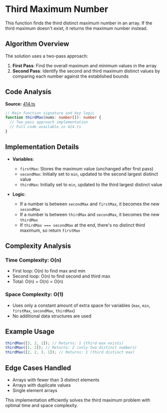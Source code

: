 # Third Maximum Number

This function finds the third distinct maximum number in an array. If the third maximum doesn't exist, it returns the maximum number instead.

## Algorithm Overview

The solution uses a two-pass approach:

1. **First Pass**: Find the overall maximum and minimum values in the array
2. **Second Pass**: Identify the second and third maximum distinct values by comparing each number against the established bounds

## Code Analysis

**Source:** [414.ts](./414.ts)

```typescript
// Main function signature and key logic
function thirdMax(nums: number[]): number {
  // Two-pass approach implementation
  // Full code available in 414.ts
}
```

## Implementation Details

- **Variables**:
  - `firstMax`: Stores the maximum value (unchanged after first pass)
  - `secondMax`: Initially set to `min`, updated to the second largest distinct value
  - `thirdMax`: Initially set to `min`, updated to the third largest distinct value

- **Logic**:
  - If a number is between `secondMax` and `firstMax`, it becomes the new `secondMax`
  - If a number is between `thirdMax` and `secondMax`, it becomes the new `thirdMax`
  - If `thirdMax === secondMax` at the end, there's no distinct third maximum, so return `firstMax`

## Complexity Analysis

### Time Complexity: **O(n)**

- First loop: O(n) to find max and min
- Second loop: O(n) to find second and third max
- Total: O(n) + O(n) = O(n)

### Space Complexity: **O(1)**

- Uses only a constant amount of extra space for variables (`max`, `min`, `firstMax`, `secondMax`, `thirdMax`)
- No additional data structures are used

## Example Usage

```typescript
thirdMax([3, 2, 1]); // Returns: 1 (third max exists)
thirdMax([1, 2]); // Returns: 2 (only two distinct numbers)
thirdMax([2, 2, 3, 1]); // Returns: 1 (third distinct max)
```

## Edge Cases Handled

- Arrays with fewer than 3 distinct elements
- Arrays with duplicate values
- Single element arrays

This implementation efficiently solves the third maximum problem with optimal time and space complexity.
